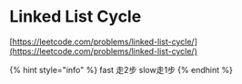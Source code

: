 # Linked List Cycle

[https://leetcode.com/problems/linked-list-cycle/](https://leetcode.com/problems/linked-list-cycle/)

{% hint style="info" %}
fast 走2步 slow走1步  &#x20;
{% endhint %}
